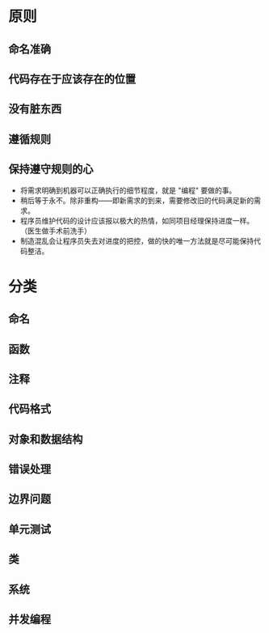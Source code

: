 # 原则
## 命名准确
## 代码存在于应该存在的位置
## 没有脏东西
## 遵循规则
## 保持遵守规则的心
- 将需求明确到机器可以正确执行的细节程度，就是 "编程" 要做的事。
- 稍后等于永不。除非重构——即新需求的到来，需要修改旧的代码满足新的需求。
- 程序员维护代码的设计应该报以极大的热情，如同项目经理保持进度一样。（医生做手术前洗手）
- 制造混乱会让程序员失去对进度的把控，做的快的唯一方法就是尽可能保持代码整洁。

# 分类

## 命名

## 函数

## 注释

## 代码格式

## 对象和数据结构

## 错误处理

## 边界问题

## 单元测试

## 类

## 系统

## 并发编程
